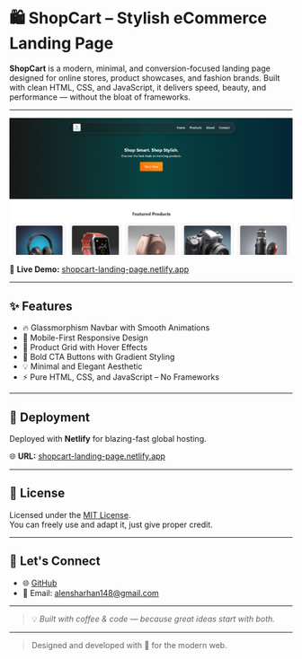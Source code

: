 # 🛍️ ShopCart – Stylish eCommerce Landing Page

**ShopCart** is a modern, minimal, and conversion-focused landing page designed for online stores, product showcases, and fashion brands. Built with clean HTML, CSS, and JavaScript, it delivers speed, beauty, and performance — without the bloat of frameworks.

---

![ShopCart Preview](./assets/images/README-PIC.png) <!-- Replace with actual path once you upload -->

🔗 **Live Demo:** [shopcart-landing-page.netlify.app](https://shopcart-landing-page.netlify.app)

---

## ✨ Features

- 🔥 Glassmorphism Navbar with Smooth Animations  
- 📱 Mobile-First Responsive Design  
- 🛒 Product Grid with Hover Effects  
- 🎯 Bold CTA Buttons with Gradient Styling  
- 💡 Minimal and Elegant Aesthetic  
- ⚡ Pure HTML, CSS, and JavaScript – No Frameworks

---


## 🚀 Deployment

Deployed with **Netlify** for blazing-fast global hosting.

🌐 **URL:** [shopcart-landing-page.netlify.app](https://shopcart-landing-page.netlify.app)

---

## 📝 License

Licensed under the [MIT License](LICENSE).  
You can freely use and adapt it, just give proper credit.

---

## 🙌 Let's Connect

- 🌐 [GitHub](https://github.com/alensharhan)
- 📧 Email: [alensharhan148@gmail.com](mailto:alensharhan148@gmail.com)

---

> 💡 *Built with coffee & code — because great ideas start with both.*




---

> Designed and developed with 💙 for the modern web.



